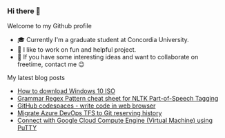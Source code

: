 ### Hi there 👋

Welcome to my Github profile

- 🎓 Currently I'm a graduate student at Concordia University.
- 🎉 I like to work on fun and helpful project.
- 💬 If you have some interesting ideas and want to collaborate on freetime, contact me 😉

My latest blog posts
<!-- BLOG-POST-LIST:START -->
- [How to download Windows 10 ISO](https://huntertran.com/2020/10/17/How-to-download-Windows-10-ISO/)
- [Grammar Regex Pattern cheat sheet for NLTK Part-of-Speech Tagging](https://huntertran.com/2020/10/09/Grammar-Regex-Pattern-for-NLTK-Part-of-Speech-Tagging/)
- [GitHub codespaces - write code in web browser](https://huntertran.com/2020/09/03/GitHub-codespace-write-code-in-web-browser/)
- [Migrate Azure DevOps TFS to Git reserving history](https://huntertran.com/2020/07/30/migrate-azure-devops-tfs-to-git-reserving-history/)
- [Connect with Google Cloud Compute Engine (Virtual Machine) using PuTTY](https://huntertran.com/2020/07/20/connect-with-google-cloud-compute-engine-virtual-machine-using-putty/)
<!-- BLOG-POST-LIST:END -->
